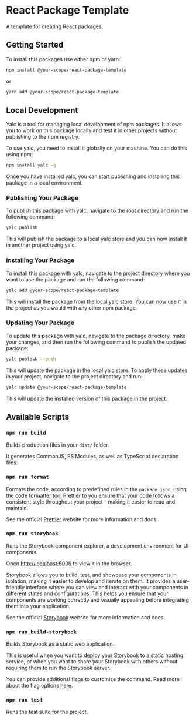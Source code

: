 # React Package Template

A template for creating React packages.

## Getting Started

To install this packages use either npm or yarn:

```bash
npm install @your-scope/react-package-template
```

or

```bash
yarn add @your-scope/react-package-template
```

## Local Development

Yalc is a tool for managing local development of npm packages. It allows you to work on this package locally and test it in other projects without publishing to the npm registry.

To use yalc, you need to install it globally on your machine. You can do this using npm:

```bash
npm install yalc -g
```

Once you have installed yalc, you can start publishing and installing this package in a local environment.

### Publishing Your Package

To publish this package with yalc, navigate to the root directory and run the following command:

```bash
yalc publish
```

This will publish the package to a local yalc store and you can now install it in another project using yalc.

### Installing Your Package

To install this package with yalc, navigate to the project directory where you want to use the package and run the following command:

```bash
yalc add @your-scope/react-package-template
```

This will install the package from the local yalc store. You can now use it in the project as you would with any other npm package.

### Updating Your Package

To update this package with yalc, navigate to the package directory, make your changes, and then run the following command to publish the updated package:

```bash
yalc publish --push
```

This will update the package in the local yalc store. To apply these updates in your project, navigate to the project directory and run:

```bash
yalc update @your-scope/react-package-template
```

This will update the installed version of this package in the project.

## Available Scripts

### `npm run build`

Builds production files in your `dist/` folder.

It generates CommonJS, ES Modules, as well as TypeScript declaration files.

### `npm run format`

Formats the code, according to predefined rules in the `package.json`, using the code formatter tool Prettier to you ensure that your code follows a consistent style throughout your project - making it easier to read and maintain.

See the official [Prettier](https://prettier.io) website for more information and docs.

### `npm run storybook`

Runs the Storybook component explorer, a development environment for UI components.

Open [http://localhost:6006](http://localhost:6006) to view it in the browser.

Storybook allows you to build, test, and showcase your components in isolation, making it easier to develop and iterate on them. It provides a user-friendly interface where you can view and interact with your components in different states and configurations. This helps you ensure that your components are working correctly and visually appealing before integrating them into your application.

See the official [Storybook](https://storybook.js.org) website for more information and docs.

### `npm run build-storybook`

Builds Storybook as a static web application.

This is useful when you want to deploy your Storybook to a static hosting service, or when you want to share your Storybook with others without requiring them to run the Storybook server.

You can provide additional flags to customize the command. Read more about the flag options [here](https://storybook.js.org/docs/api/cli-options).

### `npm run test`

Runs the test suite for the project.
